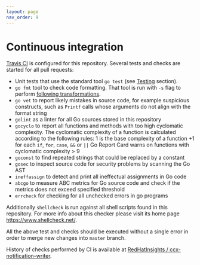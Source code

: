 ```yaml
---
layout: page
nav_order: 9
---
```


# Continuous integration

[Travis CI](https://travis-ci.com/) is configured for this repository. Several
tests and checks are started for all pull requests:

* Unit tests that use the standard tool `go test` (see [Testing](testing.html)
  section).
* `go fmt` tool to check code formatting. That tool is run with `-s` flag to
perform [following
transformations](https://golang.org/cmd/gofmt/#hdr-The_simplify_command).
* `go vet` to report likely mistakes in source code, for example suspicious
constructs, such as `Printf` calls whose arguments do not align with the format
string
* `golint` as a linter for all Go sources stored in this repository
* `gocyclo` to report all functions and methods with too high cyclomatic
complexity. The cyclomatic complexity of a function is calculated according to
the following rules: 1 is the base complexity of a function +1 for each `if`,
`for`, `case`, `&&` or `||` Go Report Card warns on functions with cyclomatic
complexity > 9
* `goconst` to find repeated strings that could be replaced by a constant
* `gosec` to inspect source code for security problems by scanning the Go AST
* `ineffassign` to detect and print all ineffectual assignments in Go code
* `abcgo` to measure ABC metrics for Go source code and check if the metrics
  does not exceed specified threshold
* `errcheck` for checking for all unchecked errors in go programs

Additionally `shellcheck` is run against all shell scripts found in this
repository. For more info about this checker please visit its home page
https://www.shellcheck.net/.

All the above test and checks should be executed without a single error in order
to merge new changes into `master` branch.

History of checks performed by CI is available at
[RedHatInsights / ccx-notification-writer](https://travis-ci.com/RedHatInsights/ccx-notification-writer).
